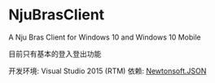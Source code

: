 # NjuBrasClient
A Nju Bras Client for Windows 10 and Windows 10 Mobile

目前只有基本的登入登出功能

开发环境: Visual Studio 2015 (RTM)
依赖: [Newtonsoft.JSON](http://json.codeplex.com/)
